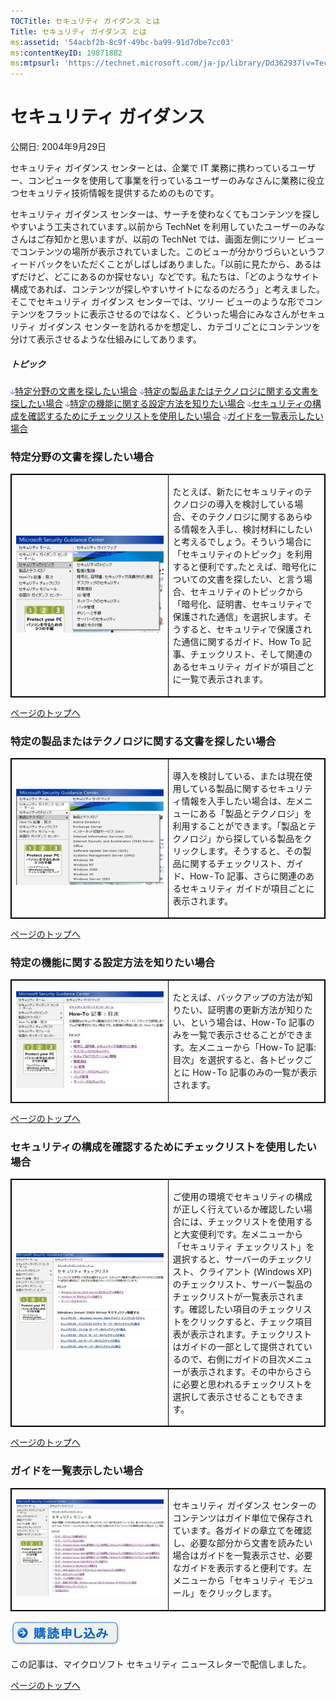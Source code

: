 ```yaml
---
TOCTitle: セキュリティ ガイダンス とは
Title: セキュリティ ガイダンス とは
ms:assetid: '54acbf2b-8c9f-49bc-ba99-91d7dbe7cc03'
ms:contentKeyID: 19871882
ms:mtpsurl: 'https://technet.microsoft.com/ja-jp/library/Dd362937(v=TechNet.10)'
---
```


セキュリティ ガイダンス
=======================

公開日: 2004年9月29日

セキュリティ ガイダンス センターとは、企業で IT 業務に携わっているユーザー、コンピュータを使用して事業を行っているユーザーのみなさんに業務に役立つセキュリティ技術情報を提供するためのものです。

セキュリティ ガイダンス センターは、サーチを使わなくてもコンテンツを探しやすいよう工夫されています｡以前から TechNet を利用していたユーザーのみなさんはご存知かと思いますが、以前の TechNet では、画面左側にツリー ビューでコンテンツの場所が表示されていました。このビューが分かりづらいというフィードバックをいただくことがしばしばありました。「以前に見たから、あるはずだけど、どこにあるのか探せない」などです。私たちは、「どのようなサイト構成であれば、コンテンツが探しやすいサイトになるのだろう」と考えました。そこでセキュリティ ガイダンス センターでは、ツリー ビューのような形でコンテンツをフラットに表示させるのではなく、どういった場合にみなさんがセキュリティ ガイダンス センターを訪れるかを想定し、カテゴリごとにコンテンツを分けて表示させるような仕組みにしてあります。

##### トピック

![](images/Dd362937.arrow_px_down(ja-jp,TechNet.10).gif)[特定分野の文書を探したい場合](#exaa)
![](images/Dd362937.arrow_px_down(ja-jp,TechNet.10).gif)[特定の製品またはテクノロジに関する文書を探したい場合](#ewaa)
![](images/Dd362937.arrow_px_down(ja-jp,TechNet.10).gif)[特定の機能に関する設定方法を知りたい場合](#evaa)
![](images/Dd362937.arrow_px_down(ja-jp,TechNet.10).gif)[セキュリティの構成を確認するためにチェックリストを使用したい場合](#euaa)
![](images/Dd362937.arrow_px_down(ja-jp,TechNet.10).gif)[ガイドを一覧表示したい場合](#etaa)

### 特定分野の文書を探したい場合

<p> </p>
<table style="border:1px solid black;">
<colgroup>
<col width="50%" />
<col width="50%" />
</colgroup>
<tbody>
<tr class="odd">
<td style="border:1px solid black;"><img src="images/Dd362937.byTopic_300x197(ja-jp,TechNet.10).jpg" /></td>
<td style="border:1px solid black;"><p>たとえば、新たにセキュリティのテクノロジの導入を検討している場合、そのテクノロジに関するあらゆる情報を入手し、検討材料にしたいと考えるでしょう。そういう場合に「セキュリティのトピック」を利用すると便利です｡たとえば、暗号化についての文書を探したい、と言う場合、セキュリティのトピックから「暗号化、証明書、セキュリティで保護された通信」を選択します。そうすると、セキュリティで保護された通信に関するガイド、How To 記事、チェックリスト、そして関連のあるセキュリティ ガイドが項目ごとに一覧で表示されます。</p></td>
</tr>
</tbody>
</table>
  
[](#mainsection)[ページのトップへ](#mainsection)
  
### 特定の製品またはテクノロジに関する文書を探したい場合

<p> </p>
<table style="border:1px solid black;">
<colgroup>
<col width="50%" />
<col width="50%" />
</colgroup>
<tbody>
<tr class="odd">
<td style="border:1px solid black;"><img src="images/Dd362937.byProduct_300x197(ja-jp,TechNet.10).jpg" /></td>
<td style="border:1px solid black;"><p>導入を検討している、または現在使用している製品に関するセキュリティ情報を入手したい場合は、左メニューにある「製品とテクノロジ」を利用することができます。「製品とテクノロジ」から探している製品をクリックします。そうすると、その製品に関するチェックリスト、ガイド、How-To 記事、さらに関連のあるセキュリティ ガイドが項目ごとに表示されます。</p></td>
</tr>
</tbody>
</table>
  
[](#mainsection)[ページのトップへ](#mainsection)
  
### 特定の機能に関する設定方法を知りたい場合

<p> </p>
<table style="border:1px solid black;">
<colgroup>
<col width="50%" />
<col width="50%" />
</colgroup>
<tbody>
<tr class="odd">
<td style="border:1px solid black;"><img src="images/Dd362937.byHowTo_300x197(ja-jp,TechNet.10).jpg" /></td>
<td style="border:1px solid black;"><p>たとえば、バックアップの方法が知りたい、証明書の更新方法が知りたい、という場合は、How-To 記事のみを一覧で表示させることができます。左メニューから「How-To 記事: 目次」を選択すると、各トピックごとに How-To 記事のみの一覧が表示されます。</p></td>
</tr>
</tbody>
</table>
  
[](#mainsection)[ページのトップへ](#mainsection)
  
### セキュリティの構成を確認するためにチェックリストを使用したい場合

<p> </p>
<table style="border:1px solid black;">
<colgroup>
<col width="50%" />
<col width="50%" />
</colgroup>
<tbody>
<tr class="odd">
<td style="border:1px solid black;"><img src="images/Dd362937.byChecklist_300x197(ja-jp,TechNet.10).jpg" /></td>
<td style="border:1px solid black;"><p>ご使用の環境でセキュリティの構成が正しく行えているか確認したい場合には、チェックリストを使用すると大変便利です。左メニューから「セキュリティ チェックリスト」を選択すると、サーバーのチェックリスト、クライアント (Windows XP) のチェックリスト、サーバー製品のチェックリストが一覧表示されます。確認したい項目のチェックリストをクリックすると、チェック項目表が表示されます。チェックリストはガイドの一部として提供されているので、右側にガイドの目次メニューが表示されます。その中からさらに必要と思われるチェックリストを選択して表示させることもできます。</p></td>
</tr>
</tbody>
</table>
  
[](#mainsection)[ページのトップへ](#mainsection)
  
### ガイドを一覧表示したい場合

<p> </p>
<table style="border:1px solid black;">
<colgroup>
<col width="50%" />
<col width="50%" />
</colgroup>
<tbody>
<tr class="odd">
<td style="border:1px solid black;"><img src="images/Dd362937.byModule_300x197(ja-jp,TechNet.10).jpg" /></td>
<td style="border:1px solid black;"><p>セキュリティ ガイダンス センターのコンテンツはガイド単位で保存されています。各ガイドの章立てを確認し、必要な部分から文書を読みたい場合はガイドを一覧表示させ、必要なガイドを表示すると便利です。左メニューから「セキュリティ モジュール」をクリックします。</p></td>
</tr>
</tbody>
</table>
  
[![](images/Dd362937.btn_reg_today(ja-jp,TechNet.10).jpg)](https://technet.microsoft.com/ja-jp/library/d2607610-3137-420b-9bbf-2552bec68922(v=TechNet.10))
  
この記事は、マイクロソフト セキュリティ ニュースレターで配信しました。
  
[](#mainsection)[ページのトップへ](#mainsection)
